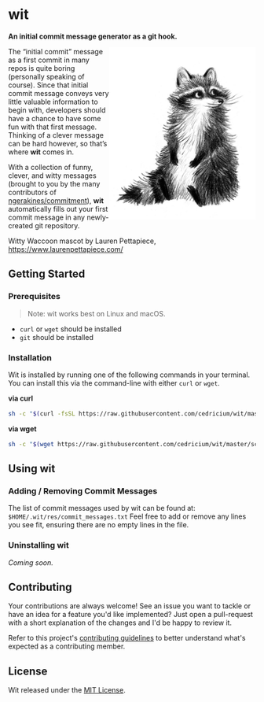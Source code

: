 # wit

**An initial commit message generator as a git hook.**

<img src="res/raccoon.jpg" align="right" height="350px">

The “initial commit” message as a first commit in many repos is quite boring (personally speaking
of course). Since that initial commit message conveys very little valuable information to begin
with, developers should have a chance to have some fun with that first message. Thinking of a
clever message can be hard however, so that’s where **wit** comes in.

With a collection of funny, clever, and witty messages (brought to you
by the many contributors of [ngerakines/commitment](https://github.com/ngerakines/commitment)),
**wit** automatically fills out your first commit message in any newly-created git repository.

Witty Waccoon mascot by Lauren Pettapiece, https://www.laurenpettapiece.com/

## Getting Started

### Prerequisites

> Note: wit works best on Linux and macOS.

* `curl` or `wget` should be installed
* `git` should be installed

### Installation

Wit is installed by running one of the following commands in your terminal. You can install this via
the command-line with either `curl` or `wget`.

**via curl**

```sh
sh -c "$(curl -fsSL https://raw.githubusercontent.com/cedricium/wit/master/scripts/install.sh)"
```

**via wget**

```sh
sh -c "$(wget https://raw.githubusercontent.com/cedricium/wit/master/scripts/install.sh -O -)"
```


## Using wit

### Adding / Removing Commit Messages

The list of commit messages used by wit can be found at: `$HOME/.wit/res/commit_messages.txt`
Feel free to add or remove any lines you see fit, ensuring there are no empty lines in the file.

### Uninstalling wit

*Coming soon.*


## Contributing

Your contributions are always welcome! See an issue you want to tackle or have an idea for a feature
you'd like implemented? Just open a pull-request with a short explanation of the changes and I'd be 
happy to review it.

Refer to this project's [contributing guidelines](CONTRIBUTING.md) to better understand what's
expected as a contributing member.


## License

Wit released under the [MIT License](LICENSE.md).
